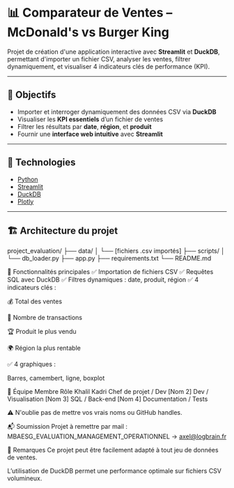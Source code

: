 # 📊 Comparateur de Ventes – McDonald's vs Burger King

Projet de création d'une application interactive avec **Streamlit** et **DuckDB**, permettant d'importer un fichier CSV, analyser les ventes, filtrer dynamiquement, et visualiser 4 indicateurs clés de performance (KPI).

---

## 🚀 Objectifs

- Importer et interroger dynamiquement des données CSV via **DuckDB**
- Visualiser les **KPI essentiels** d’un fichier de ventes
- Filtrer les résultats par **date**, **région**, et **produit**
- Fournir une **interface web intuitive** avec **Streamlit**

---

## 🧰 Technologies

- [Python](https://www.python.org/)
- [Streamlit](https://streamlit.io/)
- [DuckDB](https://duckdb.org/)
- [Plotly](https://plotly.com/python/)

---

## 🏗️ Architecture du projet

project_evaluation/
├── data/
│ └── [fichiers .csv importés]
├── scripts/
│ └── db_loader.py
├── app.py
├── requirements.txt
└── README.md


🧪 Fonctionnalités principales
✅ Importation de fichiers CSV
✅ Requêtes SQL avec DuckDB
✅ Filtres dynamiques : date, produit, région
✅ 4 indicateurs clés :

💰 Total des ventes

🧾 Nombre de transactions

🏆 Produit le plus vendu

🌍 Région la plus rentable

✅ 4 graphiques :

Barres, camembert, ligne, boxplot

👥 Équipe
Membre	Rôle
Khalil Kadri	Chef de projet / Dev
[Nom 2]	Dev / Visualisation
[Nom 3]	SQL / Back-end
[Nom 4]	Documentation / Tests

⚠️ N'oublie pas de mettre vos vrais noms ou GitHub handles.

📬 Soumission
Projet à remettre par mail :
MBAESG_EVALUATION_MANAGEMENT_OPERATIONNEL → axel@logbrain.fr

📌 Remarques
Ce projet peut être facilement adapté à tout jeu de données de ventes.

L’utilisation de DuckDB permet une performance optimale sur fichiers CSV volumineux.




